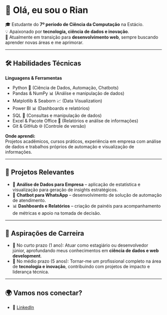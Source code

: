# 👋 Olá, eu sou o Rian

🎓 Estudante do **7º período de Ciência da Computação** na Estácio.  
💡 Apaixonado por **tecnologia, ciência de dados e inovação**.  
🚀 Atualmente em transição para **desenvolvimento web**, sempre buscando aprender novas áreas e me aprimorar.  

---

## 🛠️ Habilidades Técnicas

**Linguagens & Ferramentas**  
- Python 🐍 (Ciência de Dados, Automação, Chatbots)  
- Pandas & NumPy 📊 (Análise e manipulação de dados)  
- Matplotlib & Seaborn 📈 (Data Visualization)  
- Power BI 📊 (Dashboards e relatórios)  
- SQL 💾 (Consultas e manipulação de dados)  
- Excel & Pacote Office 📑 (Relatórios e análise de informações)  
- Git & GitHub 🌐 (Controle de versão)  

**Onde aprendi:**  
Projetos acadêmicos, cursos práticos, experiência em empresa com análise de dados e trabalhos próprios de automação e visualização de informações.

---

## 📌 Projetos Relevantes

- 🔎 **Análise de Dados para Empresa** – aplicação de estatística e visualização para geração de insights estratégicos.  
- 🤖 **Chatbot para WhatsApp** – desenvolvimento de solução de automação de atendimento.  
- 📊 **Dashboards e Relatórios** – criação de painéis para acompanhamento de métricas e apoio na tomada de decisão.  

---

## 🎯 Aspirações de Carreira

- 📌 No curto prazo (1 ano): Atuar como estagiário ou desenvolvedor júnior, aprofundando meus conhecimentos em **ciência de dados e web development**.  
- 🚀 No médio prazo (5 anos): Tornar-me um profissional completo na área de **tecnologia e inovação**, contribuindo com projetos de impacto e liderança técnica.  

---

## 🌍 Vamos nos conectar?
- 💼 [LinkedIn](https://www.linkedin.com/in/rian-de-almeida-ferreira-a70982273/)  
 
